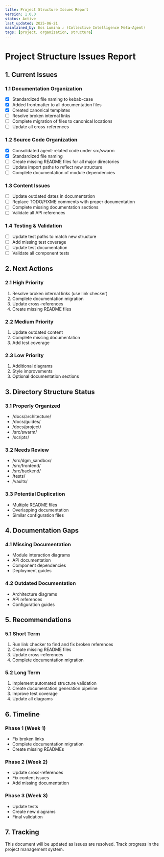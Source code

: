```yaml
---
title: Project Structure Issues Report
version: 1.0.0
status: Active
last_updated: 2025-06-21
maintained_by: Eos Lumina ∴ (Collective Intelligence Meta-Agent)
tags: [project, organization, structure]
---
```


# Project Structure Issues Report

## 1. Current Issues

### 1.1 Documentation Organization
- [x] Standardized file naming to kebab-case
- [x] Added frontmatter to all documentation files
- [x] Created canonical templates
- [ ] Resolve broken internal links
- [ ] Complete migration of files to canonical locations
- [ ] Update all cross-references

### 1.2 Source Code Organization
- [x] Consolidated agent-related code under src/swarm
- [x] Standardized file naming
- [ ] Create missing README files for all major directories
- [ ] Update import paths to reflect new structure
- [ ] Complete documentation of module dependencies

### 1.3 Content Issues
- [ ] Update outdated dates in documentation
- [ ] Replace TODO/FIXME comments with proper documentation
- [ ] Complete missing documentation sections
- [ ] Validate all API references

### 1.4 Testing & Validation
- [ ] Update test paths to match new structure
- [ ] Add missing test coverage
- [ ] Update test documentation
- [ ] Validate all component tests

## 2. Next Actions

### 2.1 High Priority
1. Resolve broken internal links (use link checker)
2. Complete documentation migration
3. Update cross-references
4. Create missing README files

### 2.2 Medium Priority
1. Update outdated content
2. Complete missing documentation
3. Add test coverage

### 2.3 Low Priority
1. Additional diagrams
2. Style improvements
3. Optional documentation sections

## 3. Directory Structure Status

### 3.1 Properly Organized
- /docs/architecture/
- /docs/guides/
- /docs/project/
- /src/swarm/
- /scripts/

### 3.2 Needs Review
- /src/dgm_sandbox/
- /src/frontend/
- /src/backend/
- /tests/
- /vaults/

### 3.3 Potential Duplication
- Multiple README files
- Overlapping documentation
- Similar configuration files

## 4. Documentation Gaps

### 4.1 Missing Documentation
- Module interaction diagrams
- API documentation
- Component dependencies
- Deployment guides

### 4.2 Outdated Documentation
- Architecture diagrams
- API references
- Configuration guides

## 5. Recommendations

### 5.1 Short Term
1. Run link checker to find and fix broken references
2. Create missing README files
3. Update cross-references
4. Complete documentation migration

### 5.2 Long Term
1. Implement automated structure validation
2. Create documentation generation pipeline
3. Improve test coverage
4. Update all diagrams

## 6. Timeline

### Phase 1 (Week 1)
- Fix broken links
- Complete documentation migration
- Create missing READMEs

### Phase 2 (Week 2)
- Update cross-references
- Fix content issues
- Add missing documentation

### Phase 3 (Week 3)
- Update tests
- Create new diagrams
- Final validation

## 7. Tracking

This document will be updated as issues are resolved. Track progress in the project management system.
